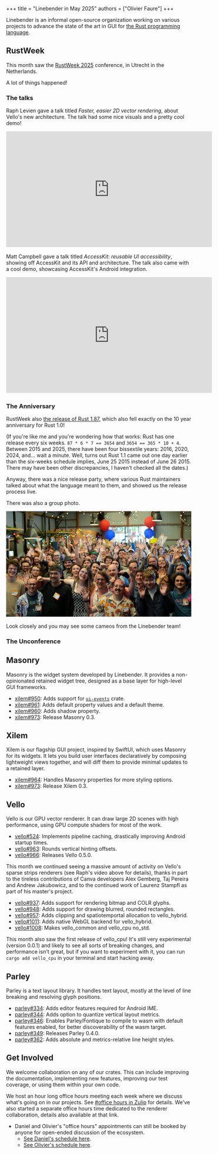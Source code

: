 +++
title = "Linebender in May 2025"
authors = ["Olivier Faure"]
+++

Linebender is an informal open-source organization working on various projects to advance the state of the art in GUI for [the Rust programming language](https://rust-lang.org).


## RustWeek

This month saw the [RustWeek 2025](https://rustweek.org/) conference, in Utrecht in the Netherlands.

A lot of things happened!

### The talks

Raph Levien gave a talk titled *Faster, easier 2D vector rendering*, about Vello's new architecture.
The talk had some nice visuals and a pretty cool demo!

<iframe width="560" height="315" src="https://www.youtube-nocookie.com/embed/_sv8K190Zps?si=s-NdOxRPaBmS9FdQ" title="YouTube video player" frameborder="0" allow="accelerometer; autoplay; clipboard-write; encrypted-media; gyroscope; picture-in-picture; web-share" referrerpolicy="strict-origin-when-cross-origin" allowfullscreen></iframe>

Matt Campbell gave a talk titled *AccessKit: reusable UI accessibility*, showing off AccessKit and its API and architecture.
The talk also came with a cool demo, showcasing AccessKit's Android integration.

<iframe width="560" height="315" src="https://www.youtube-nocookie.com/embed/OI2TzJ6Sw10?si=FBRXVnlmasTLr_bF" title="YouTube video player" frameborder="0" allow="accelerometer; autoplay; clipboard-write; encrypted-media; gyroscope; picture-in-picture; web-share" referrerpolicy="strict-origin-when-cross-origin" allowfullscreen></iframe>

### The Anniversary

RustWeek also [the release of Rust 1.87](https://blog.rust-lang.org/2025/05/15/Rust-1.87.0/), which also fell exactly on the 10 year anniversary for Rust 1.0!

(If you're like me and you're wondering how that works: Rust has one release every six weeks. `87 * 6 * 7 == 3654` and `3654 == 365 * 10 + 4`. Between 2015 and 2025, there have been four bissextile years: 2016, 2020, 2024, and... wait a minute. Well, turns out Rust 1.1 came out one day earlier than the six-weeks schedule implies, June 25 2015 instead of June 26 2015. There may have been other discrepancies, I haven't checked all the dates.)

Anyway, there was a nice release party, where various Rust maintainers talked about what the language meant to them, and showed us the release process live.

There was also a group photo.

![](party.jpg "Rust Anniversary group photo")


Look closely and you may see some cameos from the Linebender team!

### The Unconference

<!-- TODO: What the heck did we even do during the unconference? -->


## Masonry

Masonry is the widget system developed by Linebender.
It provides a non-opinionated retained widget tree, designed as a base layer for high-level GUI frameworks.

- [xilem#950][]: Adds support for [`ui-events`][] crate.
- [xilem#961][]: Adds default property values and a default theme.
- [xilem#960][]: Adds shadow property.
- [xilem#973][]: Release Masonry 0.3.


## Xilem

Xilem is our flagship GUI project, inspired by SwiftUI, which uses Masonry for its widgets.
It lets you build user interfaces declaratively by composing lightweight views together, and will diff them to provide minimal updates to a retained layer.

- [xilem#964][]: Handles Masonry properties for more styling options.
- [xilem#973][]: Release Xilem 0.3.


## Vello

Vello is our GPU vector renderer.
It can draw large 2D scenes with high performance, using GPU compute shaders for most of the work.

- [vello#524][]: Implements pipeline caching, drastically improving Android startup times.
- [vello#963][]: Rounds vertical hinting offsets.
- [vello#966][]: Releases Vello 0.5.0.

This month we continued seeing a massive amount of activity on Vello's sparse strips renderers (see Raph's video above for details), thanks in part to the tireless contributions of Canva developers Alex Gemberg, Taj Pereira and Andrew Jakubowicz, and to the continued work of Laurenz Stampfl as part of his master's project.

- [vello#937][]: Adds support for rendering bitmap and COLR glyphs.
- [vello#948][]: Adds support for drawing blurred, rounded rectangles.
- [vello#957][]: Adds clipping and spatiotemportal allocation to vello_hybrid.
- [vello#1011][]: Adds native WebGL backend for vello_hybrid.
- [vello#1008][]: Makes vello_common and vello_cpu no_std.

This month also saw the first release of vello_cpu!
It's still very experimental (version 0.0.1) and likely to see all sorts of breaking changes, and performance isn't great, but if you want to experiment with it, you can run `cargo add vello_cpu` in your terminal and start hacking away.


## Parley

Parley is a text layout library.
It handles text layout, mostly at the level of line breaking and resolving glyph positions.


- [parley#334][]: Adds editor features required for Android IME.
- [parley#344][]: Adds option to quantize vertical layout metrics.
- [parley#346][]: Enables Parley/Fontique to compile to wasm with default features enabled, for better discoverability of the wasm target.
- [parley#349][]: Releases Parley 0.4.0. 
- [parley#362][]: Adds absolute and metrics-relative line height styles.


## Get Involved

We welcome collaboration on any of our crates.
This can include improving the documentation, implementing new features, improving our test coverage, or using them within your own code.

We host an hour long office hours meeting each week where we discuss what's going on in our projects.
See [#office hours in Zulip](https://xi.zulipchat.com/#narrow/channel/359642-office-hours) for details.
We've also started a separate office hours time dedicated to the renderer collaboration, details also available at that link.

- Daniel and Olivier's "office hours" appointments can still be booked by anyone for open-ended discussion of the ecosystem.
  - [See Daniel's schedule here](https://calendar.google.com/calendar/u/0/appointments/schedules/AcZssZ32eQYJ9DtZ_wJaYNtT36YioETiloZDIdImFpBFRo5-XsqGzpikgkg47LPsiHhpiwiQ1orOwwW2).
  - [See Olivier's schedule here](https://calendar.google.com/calendar/u/0/appointments/schedules/AcZssZ2t767ZRETD_TkRI_VxK2ZTG0VrO9OZ4l7HvTxefhtJcg85iK0ZN7zWNnAEZtH0Dn7C1GKxrmYM).

[Color]: https://docs.rs/color/
[CSS Color Module Level 4]: https://www.w3.org/TR/css-color-4/

[Kompari]: https://github.com/linebender/kompari

[`ui-events`]: https://github.com/endoli/ui-events

[xilem#950]: https://github.com/linebender/xilem/pull/950
[xilem#961]: https://github.com/linebender/xilem/pull/961
[xilem#960]: https://github.com/linebender/xilem/pull/960
[xilem#973]: https://github.com/linebender/xilem/pull/973
[xilem#964]: https://github.com/linebender/xilem/pull/964
[xilem#973]: https://github.com/linebender/xilem/pull/973
[vello#524]: https://github.com/linebender/vello/pull/524
[vello#963]: https://github.com/linebender/vello/pull/963
[vello#966]: https://github.com/linebender/vello/pull/966
[vello#937]: https://github.com/linebender/vello/pull/937
[vello#948]: https://github.com/linebender/vello/pull/948
[vello#957]: https://github.com/linebender/vello/pull/957
[vello#1011]: https://github.com/linebender/vello/pull/1011
[vello#1008]: https://github.com/linebender/vello/pull/1008
[parley#334]: https://github.com/linebender/parley/pull/334
[parley#344]: https://github.com/linebender/parley/pull/344
[parley#346]: https://github.com/linebender/parley/pull/346
[parley#349]: https://github.com/linebender/parley/pull/349
[parley#362]: https://github.com/linebender/parley/pull/362
